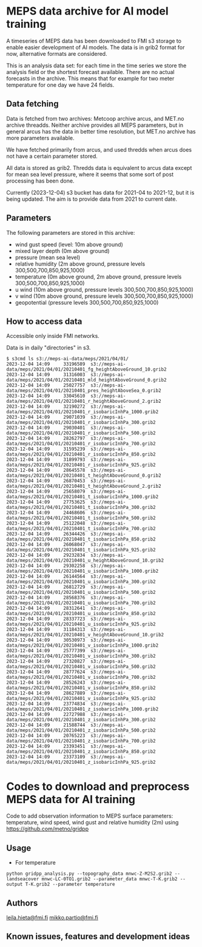 # MEPS data archive for AI model training

A timeseries of MEPS data has been downloaded to FMI s3 storage to enable easier development of AI models. The data is in grib2 format for now, alternative formats are considered.

This is an analysis data set: for each time in the time series we store the analysis field or the shortest forecast available. There are no actual forecasts in the archive. This means that for example for two meter temperature for one day we have 24 fields.

## Data fetching

Data is fetched from two archives: Metcoop archive arcus, and MET.no archive threadds. Neither archive provides all MEPS parameters, but in general arcus has the data in better time resolution, but MET.no archive has more parameters available.

We have fetched primarily from arcus, and used thredds when arcus does not have a certain parameter stored.

All data is stored as grib2. Thredds data is equivalent to arcus data except for mean sea level pressure, where it seems that some sort of post processing has been done.

Currently (2023-12-04) s3 bucket has data for 2021-04 to 2021-12, but it is being updated. The aim is to provide data from 2021 to current date.

## Parameters

The following parameters are stored in this archive:

* wind gust speed (level: 10m above ground)
* mixed layer depth (0m above ground)
* pressure (mean sea level)
* relative humidity (2m above ground, pressure levels 300,500,700,850,925,1000)
* temperature (0m above ground, 2m above ground, pressure levels 300,500,700,850,925,1000)
* u wind (10m above ground, pressure levels 300,500,700,850,925,1000)
* v wind (10m above ground, pressure levels 300,500,700,850,925,1000)
* geopotential (pressure levels 300,500,700,850,925,1000)

## How to access data

Accessible only inside FMI networks.

Data is in daily "directories" in s3.

```
$ s3cmd ls s3://meps-ai-data/meps/2021/04/01/
2023-12-04 14:09     33196589  s3://meps-ai-data/meps/2021/04/01/20210401_fg_heightAboveGround_10.grib2
2023-12-04 14:09     31316003  s3://meps-ai-data/meps/2021/04/01/20210401_mld_heightAboveGround_0.grib2
2023-12-04 14:09     25027757  s3://meps-ai-data/meps/2021/04/01/20210401_pres_heightAboveSea_0.grib2
2023-12-04 14:09     33045610  s3://meps-ai-data/meps/2021/04/01/20210401_r_heightAboveGround_2.grib2
2023-12-04 14:09     32190272  s3://meps-ai-data/meps/2021/04/01/20210401_r_isobaricInhPa_1000.grib2
2023-12-04 14:09     29071039  s3://meps-ai-data/meps/2021/04/01/20210401_r_isobaricInhPa_300.grib2
2023-12-04 14:09     29030401  s3://meps-ai-data/meps/2021/04/01/20210401_r_isobaricInhPa_500.grib2
2023-12-04 14:09     28262797  s3://meps-ai-data/meps/2021/04/01/20210401_r_isobaricInhPa_700.grib2
2023-12-04 14:09     31595239  s3://meps-ai-data/meps/2021/04/01/20210401_r_isobaricInhPa_850.grib2
2023-12-04 14:09     31899793  s3://meps-ai-data/meps/2021/04/01/20210401_r_isobaricInhPa_925.grib2
2023-12-04 14:09     28645578  s3://meps-ai-data/meps/2021/04/01/20210401_t_heightAboveGround_0.grib2
2023-12-04 14:09     26870453  s3://meps-ai-data/meps/2021/04/01/20210401_t_heightAboveGround_2.grib2
2023-12-04 14:09     25658079  s3://meps-ai-data/meps/2021/04/01/20210401_t_isobaricInhPa_1000.grib2
2023-12-04 14:09     27753625  s3://meps-ai-data/meps/2021/04/01/20210401_t_isobaricInhPa_300.grib2
2023-12-04 14:09     24468606  s3://meps-ai-data/meps/2021/04/01/20210401_t_isobaricInhPa_500.grib2
2023-12-04 14:09     25122048  s3://meps-ai-data/meps/2021/04/01/20210401_t_isobaricInhPa_700.grib2
2023-12-04 14:09     26344426  s3://meps-ai-data/meps/2021/04/01/20210401_t_isobaricInhPa_850.grib2
2023-12-04 14:09     26068047  s3://meps-ai-data/meps/2021/04/01/20210401_t_isobaricInhPa_925.grib2
2023-12-04 14:09     29232834  s3://meps-ai-data/meps/2021/04/01/20210401_u_heightAboveGround_10.grib2
2023-12-04 14:09     29302258  s3://meps-ai-data/meps/2021/04/01/20210401_u_isobaricInhPa_1000.grib2
2023-12-04 14:09     26144564  s3://meps-ai-data/meps/2021/04/01/20210401_u_isobaricInhPa_300.grib2
2023-12-04 14:09     26812729  s3://meps-ai-data/meps/2021/04/01/20210401_u_isobaricInhPa_500.grib2
2023-12-04 14:09     28568376  s3://meps-ai-data/meps/2021/04/01/20210401_u_isobaricInhPa_700.grib2
2023-12-04 14:09     28312641  s3://meps-ai-data/meps/2021/04/01/20210401_u_isobaricInhPa_850.grib2
2023-12-04 14:09     28337723  s3://meps-ai-data/meps/2021/04/01/20210401_u_isobaricInhPa_925.grib2
2023-12-04 14:09     31184313  s3://meps-ai-data/meps/2021/04/01/20210401_v_heightAboveGround_10.grib2
2023-12-04 14:09     30530973  s3://meps-ai-data/meps/2021/04/01/20210401_v_isobaricInhPa_1000.grib2
2023-12-04 14:09     25777399  s3://meps-ai-data/meps/2021/04/01/20210401_v_isobaricInhPa_300.grib2
2023-12-04 14:09     27320827  s3://meps-ai-data/meps/2021/04/01/20210401_v_isobaricInhPa_500.grib2
2023-12-04 14:09     28777624  s3://meps-ai-data/meps/2021/04/01/20210401_v_isobaricInhPa_700.grib2
2023-12-04 14:09     28526243  s3://meps-ai-data/meps/2021/04/01/20210401_v_isobaricInhPa_850.grib2
2023-12-04 14:09     28627889  s3://meps-ai-data/meps/2021/04/01/20210401_v_isobaricInhPa_925.grib2
2023-12-04 14:09     23774834  s3://meps-ai-data/meps/2021/04/01/20210401_z_isobaricInhPa_1000.grib2
2023-12-04 14:09     22727988  s3://meps-ai-data/meps/2021/04/01/20210401_z_isobaricInhPa_300.grib2
2023-12-04 14:09     21588744  s3://meps-ai-data/meps/2021/04/01/20210401_z_isobaricInhPa_500.grib2
2023-12-04 14:09     20765223  s3://meps-ai-data/meps/2021/04/01/20210401_z_isobaricInhPa_700.grib2
2023-12-04 14:09     23393451  s3://meps-ai-data/meps/2021/04/01/20210401_z_isobaricInhPa_850.grib2
2023-12-04 14:09     23373109  s3://meps-ai-data/meps/2021/04/01/20210401_z_isobaricInhPa_925.grib2
```

# Codes to download and preprocess MEPS data for AI training

Code to add observation information to MEPS surface parameters: temperature, wind speed, wind gust and relative humidity (2m) using https://github.com/metno/gridpp   

## Usage
* For temperature
```
python gridpp_analysis.py --topography_data mnwc-Z-M2S2.grib2 --landseacover mnwc-LC-0TO1.grib2 --parameter_data mnwc-T-K.grib2 --output T-K.grib2 --parameter temperature
```  

## Authors
leila.hieta@fmi.fi mikko.partio@fmi.fi

## Known issues, features and development ideas
 
 
